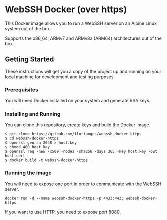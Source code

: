 # WebSSH Docker (over https)
This Docker image allows you to run a WebSSH server on an Alpine Linux system out of the box.

Supports the x86_64, ARMv7 and ARMv8a (ARM64) architectures out of the box.

## Getting Started
These instructions will get you a copy of the project up and running on your local machine for development and testing purposes.

### Prerequisites

You will need Docker installed on your system and generate RSA keys.

### Installing and Running

You can clone this repository, create keys and build the Docker image.  
```
$ git clone https://github.com/florianges/webssh-docker-https
$ cd webssh-docker-https
$ openssl genrsa 2048 > host.key
$ chmod 400 host.key
$ openssl req -new -x509 -nodes -sha256 -days 365 -key host.key -out host.cert
$ docker build -t webssh-docker-https .
```

### Running the image

You will need to expose one port in order to communicate with the WebSSH server.

```
docker run -d --name webssh-docker-https -p 4433:4433 webssh-docker-https
```
If you want to use HTTP, you need to expose port 8080.
